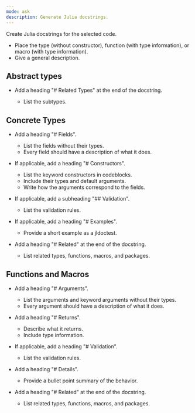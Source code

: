 ```yaml
---
mode: ask
description: Generate Julia docstrings.
---
```


Create Julia docstrings for the selected code.

  - Place the type (without constructor), function (with type information), or macro (with type information).
  - Give a general description.

## Abstract types

  - Add a heading "# Related Types" at the end of the docstring.
    
      + List the subtypes.

## Concrete Types

  - Add a heading "# Fields".
    
      + List the fields without their types.
      + Every field should have a description of what it does.

  - If applicable, add a heading "# Constructors".
    
      + List the keyword constructors in codeblocks.
      + Include their types and default arguments.
      + Write how the arguments correspond to the fields.
  - If applicable, add a subheading "## Validation".
    
      + List the validation rules.
  - If applicable, add a heading "# Examples".
    
      + Provide a short example as a jldoctest.
  - Add a heading "# Related" at the end of the docstring.
    
      + List related types, functions, macros, and packages.

## Functions and Macros

  - Add a heading "# Arguments".
    
      + List the arguments and keyword arguments without their types.
      + Every argument should have a description of what it does.

  - Add a heading "# Returns".
    
      + Describe what it returns.
      + Include type information.
  - If applicable, add a heading "# Validation".
    
      + List the validation rules.
  - Add a heading "# Details".
    
      + Provide a bullet point summary of the behavior.
  - Add a heading "# Related" at the end of the docstring.
    
      + List related types, functions, macros, and packages.
